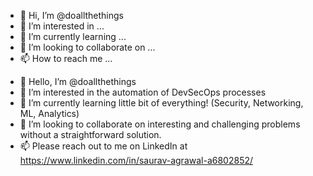 - 👋 Hi, I’m @doallthethings
- 👀 I’m interested in ...
- 🌱 I’m currently learning ...
- 💞️ I’m looking to collaborate on ...
- 📫 How to reach me ...

<!---
doallthethings/doallthethings is a ✨ special ✨ repository because its `README.md` (this file) appears on your GitHub profile.
You can click the Preview link to take a look at your changes.
--->



- 👋 Hello, I’m @doallthethings
- 👀 I’m interested in the automation of DevSecOps processes
- 🌱 I’m currently learning little bit of everything! (Security, Networking, ML, Analytics)
- 💞️ I’m looking to collaborate on interesting and challenging problems without a straightforward solution.
- 📫 Please reach out to me on LinkedIn at https://www.linkedin.com/in/saurav-agrawal-a6802852/
